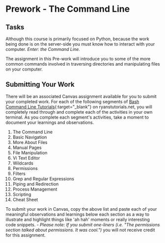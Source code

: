 # Prework - The Command Line

## Tasks

Although this course is primarily focused on Python, because the work being done is on the server-side you must know how to interact with your computer. _Enter: the Command Line._

The assignment in this Pre-work will introduce you to some of the more common commands involved in traversing directories and manipulating files on your computer.

## Submitting Your Work
There will be an associated Canvas assignment available for you to submit your completed work. For each of the following segments of [Bash Command Line Tutorials](https://ryanstutorials.net/linuxtutorial/){:target="_blank"} on ryanstutorials.net, you will completely read through and complete each of the activities in your own terminal. As you complete each segment's activities, take a moment to document your learnings and observations.

1. The Command Line
1. Basic Navigation
1. More About Files
1. Manual Pages
1. File Manipulation
1. Vi Text Editor
1. Wildcards
1. Permissions
1. Filters
1. Grep and Regular Expressions
1. Piping and Redirection
1. Process Management
1. Scripting
1. Cheat Sheet

To submit your work in Canvas, copy the above list and paste each of your meaningful observations and learnings below each section as a way to illustrate and highlight things like 'ah hah' moments or really interesting code snippets.
    - _Please note: If you submit one-liners (i.e. "The permissions section talked about permissions. It was cool.")_ you will not receive credit for this assignment.
